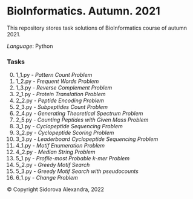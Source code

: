 # BioInformatics. Autumn. 2021
This repository stores task solutions of BioInformatics course of autumn 2021.

*Language*: Python

### Tasks
0. 1_1.py - *Pattern Count Problem*
0. 1_2.py - *Frequent Words Problem*
0. 1_3.py - *Reverse Complement Problem*
0. 2_1.py - *Protein Translation Problem*
0. 2_2.py - *Peptide Encoding Problem*
0. 2_3.py - *Subpeptides Count Problem*
0. 2_4.py - *Generating Theoretical Spectrum Problem*
0. 2_5.py - *Counting Peptides with Given Mass Problem*
0. 3_1.py - *Cyclopeptide Sequencing Problem*
0. 3_2.py - *Cyclopeptide Scoring Problem*
0. 3_3.py - *Leaderboard Cyclopeptide Sequencing Problem*
0. 4_1.py - *Motif Enumeration Problem*
0. 4_2.py - *Median String Problem*
0. 5_1.py - *Profile-most Probable k-mer Problem*
0. 5_2.py - *Greedy Motif Search*
0. 5_3.py - *Greedy Motif Search with pseudocounts*
0. 6_1.py - *Change Problem*


© Copyright Sidorova Alexandra, 2022